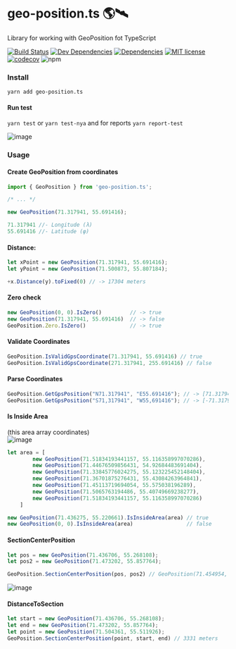 # geo-position.ts 🌎🛰  
Library for working with GeoPosition fot TypeScript   

[![Build Status](https://travis-ci.org/0xF6/geo-position.ts.svg?branch=master)](https://travis-ci.org/0xF6/geo-position.ts)
[![Dev Dependencies](https://img.shields.io/david/dev/0xF6/geo-position.ts.svg)](https://david-dm.org/0xF6/geo-position.ts?type=dev)
[![Dependencies](https://img.shields.io/david/0xF6/geo-position.ts.svg)](https://david-dm.org/0xF6/geo-position.ts)
[![MIT license](http://img.shields.io/badge/license-MIT-brightgreen.svg)](http://opensource.org/licenses/MIT)
[![codecov](https://codecov.io/gh/0xF6/geo-position.ts/branch/master/graph/badge.svg)](https://codecov.io/gh/0xF6/geo-position.ts)
![npm](https://img.shields.io/npm/dt/geo-position.ts.svg)
        
### Install

`yarn add geo-position.ts`


#### Run test

`yarn test` or `yarn test-nya` and for reports `yarn report-test`
   
![image](https://user-images.githubusercontent.com/13326808/41824817-97fd8e32-781f-11e8-8d0b-4f16d1aa5174.png)
   


### Usage


#### Create GeoPosition from  coordinates   
```TypeScript
import { GeoPosition } from 'geo-position.ts';

/* ... */

new GeoPosition(71.317941, 55.691416);

71.317941 //- Longitude (λ)
55.691416 //- Latitude (φ)

```

#### Distance:
```TypeScript
let xPoint = new GeoPosition(71.317941, 55.691416);
let yPoint = new GeoPosition(71.500873, 55.807184);

+x.Distance(y).toFixed(0) // -> 17304 meters
```

#### Zero check
```TypeScript
new GeoPosition(0, 0).IsZero()         // -> true
new GeoPosition(71.317941, 55.691416)  // -> false
GeoPosition.Zero.IsZero()              // -> true
```

#### Validate Coordinates
```TypeScript
GeoPosition.IsValidGpsCoordinate(71.317941, 55.691416) // true
GeoPosition.IsValidGpsCoordinate(271.317941, 255.691416) // false
```

#### Parse Coordinates
```TypeScript
GeoPosition.GetGpsPosition("N71.317941", "E55.691416"); // -> [71.317941, 55.691416]
GeoPosition.GetGpsPosition("S71,317941", "W55,691416"); // -> [-71.317941, -55.691416]
```

#### Is Inside Area

(this area array coordinates)    
![image](https://user-images.githubusercontent.com/13326808/41824743-458f1ef0-781e-11e8-9ca3-f3396bb26ad5.png)

```TypeScript
let area = [
        new GeoPosition(71.51834193441157, 55.116358997070286),
        new GeoPosition(71.44676509856431, 54.92684483691404),
        new GeoPosition(71.33845776024275, 55.123225452148404),
        new GeoPosition(71.36701875276431, 55.43084263964841),
        new GeoPosition(71.45113719694054, 55.575038196289),
        new GeoPosition(71.5065763194486, 55.40749669238277),
        new GeoPosition(71.51834193441157, 55.116358997070286)
    ]

new GeoPosition(71.436275, 55.220661).IsInsideArea(area) // true
new GeoPosition(0, 0).IsInsideArea(area)                 // false
```
#### SectionCenterPosition
```TypeScript
let pos = new GeoPosition(71.436706, 55.268108);
let pos2 = new GeoPosition(71.473202, 55.857764);

GeoPosition.SectionCenterPosition(pos, pos2) // GeoPosition(71.454954, 55.562936)
```

![image](https://user-images.githubusercontent.com/13326808/41824788-1dd79602-781f-11e8-9fc2-3f8f8f1a4fde.png)

#### DistanceToSection
```TypeScript
let start = new GeoPosition(71.436706, 55.268108);
let end = new GeoPosition(71.473202, 55.857764);
let point = new GeoPosition(71.504361, 55.511926);
GeoPosition.SectionCenterPosition(point, start, end) // 3331 meters
```
